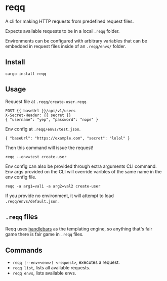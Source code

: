 # reqq

A cli for making HTTP requests from predefined request files.

Expects available requests to be in a local `.reqq` folder.

Environments can be configured with arbitrary variables that can be embedded in request
files inside of an `.reqq/envs/` folder.

## Install

```
cargo install reqq
```

## Usage

Request file at `.reqq/create-user.reqq`.

```
POST {{ baseUrl }}/api/v1/users
X-Secret-Header: {{ secret }}
{ "username": "yep", "password": "nope" }
```

Env config at `.reqq/envs/test.json`.

```
{ "baseUrl": "https://example.com", "secret": "lolol" }
```

Then this command will issue the request!

```
reqq --env=test create-user
```

Env config can also be provided through extra arguments CLI command. Env args provided on the CLI will override varibles of the same name in the env config file.

```
reqq -a arg1=val1 -a arg2=val2 create-user
```

If you provide no environment, it will attempt to load `.reqq/envs/default.json`.

## `.reqq` files

Reqq uses [handlebars](https://docs.rs/handlebars/3.4.0/handlebars/) as the templating
engine, so anything that's fair game there is fair game in `.reqq` files.

## Commands

- `reqq [--env=<env>] <request>`, executes a request.
- `reqq list`, lists all available requests.
- `reqq envs`, lists available envs.
